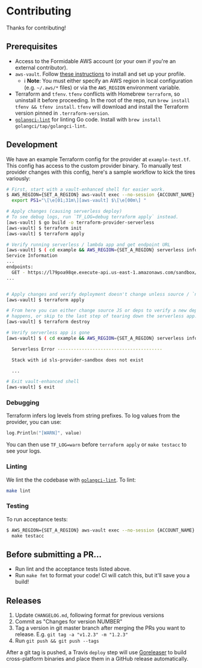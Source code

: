 Contributing
============

Thanks for contributing!

## Prerequisites

- Access to the Formidable AWS account (or your own if you're an external contributor).
- `aws-vault`. Follow [these instructions](https://github.com/99designs/aws-vault) to install and set up your profile.
    - ℹ️ **Note**: You must either specify an AWS region in local configuration (e.g. `~/.aws/*` files) or via the `AWS_REGION` environment variable.
- Terraform and `tfenv`. `tfenv` conflicts with Homebrew `terraform`, so uninstall it before proceeding. In the root of the repo, run `brew install tfenv && tfenv install`. `tfenv` will download and install the Terraform version pinned in `.terraform-version`.
- [`golangci-lint`](https://github.com/golangci/golangci-lint) for linting Go code. Install with `brew install golangci/tap/golangci-lint`.

## Development

We have an example Terraform config for the provider at `example-test.tf`. This config has access to the custom provider binary. To manually test provider changes with this config, here's a sample workflow to kick the tires variously:

```sh
# First, start with a vault-enhanced shell for easier work.
$ AWS_REGION={SET_A_REGION} aws-vault exec --no-session {ACCOUNT_NAME}
  export PS1="\[\e[01;31m\][aws-vault] $\[\e[00m\] "

# Apply changes (causing serverless deploy)
# To see debug logs, run `TF_LOG=debug terraform apply` instead.
[aws-vault] $ go build -o terraform-provider-serverless
[aws-vault] $ terraform init
[aws-vault] $ terraform apply

# Verify running serverless / lambda app and get endpoint URL
[aws-vault] $ ( cd example && AWS_REGION={SET_A_REGION} serverless info -s sandbox )
Service Information
...
endpoints:
  GET - https://l79poa98qe.execute-api.us-east-1.amazonaws.com/sandbox/ping
...


# Apply changes and verify deployment doesn't change unless source / `node_modules` change
[aws-vault] $ terraform apply

# From here you can either change source JS or deps to verify a new deploy
# happens, or skip to the last step of tearing down the serverless app.
[aws-vault] $ terraform destroy

# Verify serverless app is gone
[aws-vault] $ ( cd example && AWS_REGION={SET_A_REGION} serverless info -s sandbox )

  Serverless Error ---------------------------------------

  Stack with id sls-provider-sandbox does not exist

  ...

# Exit vault-enhanced shell
[aws-vault] $ exit
```

### Debugging

Terraform infers log levels from string prefixes. To log values from the provider, you can use:

```go
log.Println("[WARN]", value)
```

You can then use `TF_LOG=warn` before `terraform apply` or `make testacc` to see your logs.

### Linting

We lint the the codebase with [`golangci-lint`](https://github.com/golangci/golangci-lint). To lint:

```sh
make lint
```

### Testing

To run acceptance tests:

```sh
$ AWS_REGION={SET_A_REGION} aws-vault exec --no-session {ACCOUNT_NAME} -- \
  make testacc
```

## Before submitting a PR...

- Run lint and the acceptance tests listed above.
- Run `make fmt` to format your code! CI will catch this, but it'll save you a build!

## Releases

1. Update `CHANGELOG.md`, following format for previous versions
2. Commit as "Changes for version NUMBER"
3. Tag a version in git master branch after merging the PRs you want to release. E.g. `git tag -a "v1.2.3" -m "1.2.3"`
4. Run `git push && git push --tags`

After a git tag is pushed, a Travis `deploy` step will use [Goreleaser](https://goreleaser.com/) to build cross-platform binaries and place them in a GitHub release automatically.
